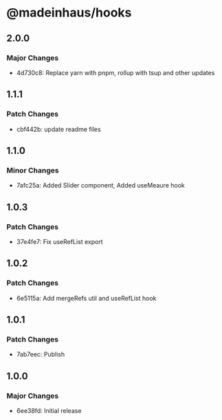 # @madeinhaus/hooks

## 2.0.0

### Major Changes

- 4d730c8: Replace yarn with pnpm, rollup with tsup and other updates

## 1.1.1

### Patch Changes

- cbf442b: update readme files

## 1.1.0

### Minor Changes

- 7afc25a: Added Slider component, Added useMeaure hook

## 1.0.3

### Patch Changes

- 37e4fe7: Fix useRefList export

## 1.0.2

### Patch Changes

- 6e5115a: Add mergeRefs util and useRefList hook

## 1.0.1

### Patch Changes

- 7ab7eec: Publish

## 1.0.0

### Major Changes

- 6ee38fd: Initial release
